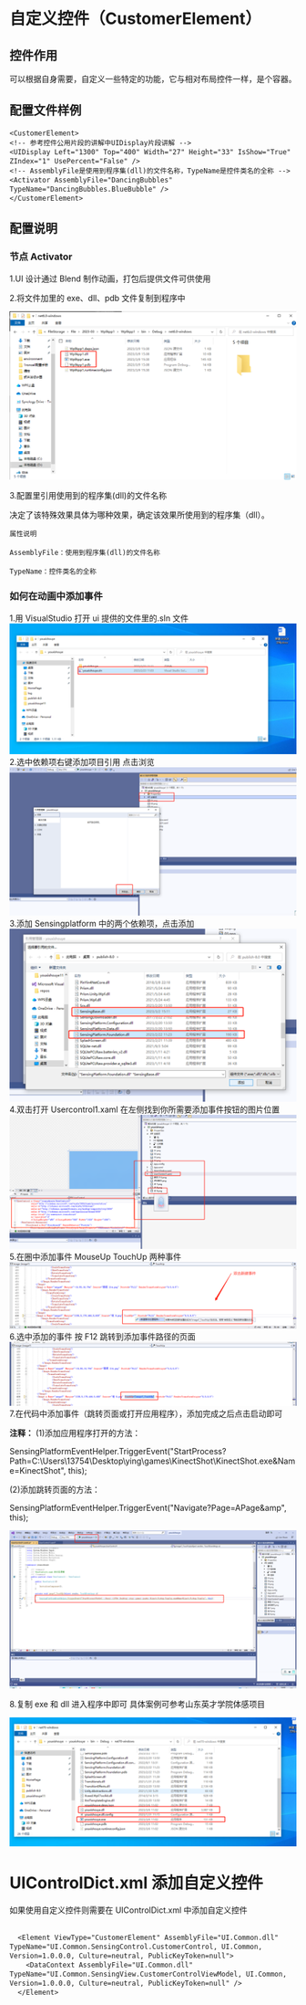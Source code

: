 # 自定义控件（CustomerElement）

## 控件作用

可以根据自身需要，自定义一些特定的功能，它与相对布局控件一样，是个容器。

## 配置文件样例

```
<CustomerElement>
<!-- 参考控件公用片段的讲解中UIDisplay片段讲解 -->
<UIDisplay Left="1300" Top="400" Width="27" Height="33" IsShow="True" ZIndex="1" UsePercent="False" />
<!-- AssemblyFile是使用到程序集(dll)的文件名称，TypeName是控件类名的全称 -->
<Activator AssemblyFile="DancingBubbles" TypeName="DancingBubbles.BlueBubble" />
</CustomerElement>
```

## 配置说明

### 节点 Activator

1.UI 设计通过 Blend 制作动画，打包后提供文件可供使用

2.将文件加里的 exe、dll、pdb 文件复制到程序中

![Placeholder](../images/Custome/1.png)

3.配置里引用使用到的程序集(dll)的文件名称

决定了该特殊效果具体为哪种效果，确定该效果所使用到的程序集（dll）。

    属性说明

    AssemblyFile：使用到程序集(dll)的文件名称

    TypeName：控件类名的全称

### 如何在动画中添加事件

1.用 VisualStudio 打开 ui 提供的文件里的.sln 文件
![Placeholder](../images/Custome/2.png) 2.选中依赖项右键添加项目引用 点击浏览
![Placeholder](../images/Custome/3.png) 3.添加 Sensingplatform 中的两个依赖项，点击添加
![Placeholder](../images/Custome/4.png) 4.双击打开 Usercontrol1.xaml 在左侧找到你所需要添加事件按钮的图片位置
![Placeholder](../images/Custome/5.png) 5.在圈中添加事件 MouseUp TouchUp 两种事件
![Placeholder](../images/Custome/6.png) 6.选中添加的事件 按 F12 跳转到添加事件路径的页面
![Placeholder](../images/Custome/7.png) 7.在代码中添加事件（跳转页面或打开应用程序），添加完成之后点击启动即可

**注释：**
(1)添加应用程序打开的方法：

SensingPlatformEventHelper.TriggerEvent("StartProcess?Path=C:\\Users\\13754\\Desktop\\ying\\games\\KinectShot\\KinectShot.exe&Name=KinectShot", this);

(2)添加跳转页面的方法：

SensingPlatformEventHelper.TriggerEvent("Navigate?Page=APage&amp", this);

![Placeholder](../images/Custome/8.png)

8.复制 exe 和 dll 进入程序中即可 具体案例可参考山东英才学院体感项目

![Placeholder](../images/Custome/9.png)

# UIControlDict.xml 添加自定义控件

如果使用自定义控件则需要在 UIControlDict.xml 中添加自定义控件

```

  <Element ViewType="CustomerElement" AssemblyFile="UI.Common.dll" TypeName="UI.Common.SensingControl.CustomerControl, UI.Common, Version=1.0.0.0, Culture=neutral, PublicKeyToken=null">
    <DataContext AssemblyFile="UI.Common.dll" TypeName="UI.Common.SensingView.CustomerControlViewModel, UI.Common, Version=1.0.0.0, Culture=neutral, PublicKeyToken=null" />
  </Element>
```
